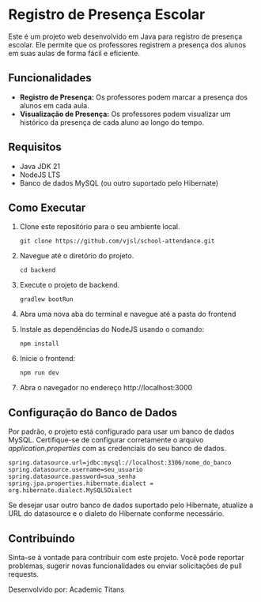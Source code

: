# Registro de Presença Escolar

Este é um projeto web desenvolvido em Java para registro de presença escolar. Ele permite que os professores registrem a presença dos alunos em suas aulas de forma fácil e eficiente.

## Funcionalidades

- **Registro de Presença:** Os professores podem marcar a presença dos alunos em cada aula.
- **Visualização de Presença:** Os professores podem visualizar um histórico da presença de cada aluno ao longo do tempo.

## Requisitos

- Java JDK 21
- NodeJS LTS
- Banco de dados MySQL (ou outro suportado pelo Hibernate)

## Como Executar

1. Clone este repositório para o seu ambiente local.

   ``git clone https://github.com/vjsl/school-attendance.git``

2. Navegue até o diretório do projeto.

   ``cd backend``

3. Execute o projeto de backend.

   ``gradlew bootRun``

4. Abra uma nova aba do terminal e navegue até a pasta do frontend

5. Instale as dependências do NodeJS usando o comando:

   ``npm install``

6. Inicie o frontend:

   ``npm run dev``

7. Abra o navegador no endereço http://localhost:3000 

## Configuração do Banco de Dados
Por padrão, o projeto está configurado para usar um banco de dados MySQL. Certifique-se de configurar corretamente o arquivo *application.properties* com as credenciais do seu banco de dados.

`spring.datasource.url=jdbc:mysql://localhost:3306/nome_do_banco
spring.datasource.username=seu_usuario
spring.datasource.password=sua_senha
spring.jpa.properties.hibernate.dialect = org.hibernate.dialect.MySQL5Dialect`

Se desejar usar outro banco de dados suportado pelo Hibernate, atualize a URL do datasource e o dialeto do Hibernate conforme necessário.

## Contribuindo
Sinta-se à vontade para contribuir com este projeto. Você pode reportar problemas, sugerir novas funcionalidades ou enviar solicitações de pull requests.

Desenvolvido por: Academic Titans

